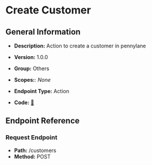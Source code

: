 # Create Customer

## General Information

- **Description:** Action to create a customer in pennylane

- **Version:** 1.0.0
- **Group:** Others
- **Scopes:**: _None_
- **Endpoint Type:** Action
- **Code:** [🔗](https://github.com/NangoHQ/integration-templates/tree/main/integrations/pennylane/actions/create-customer.ts)

## Endpoint Reference

### Request Endpoint

- **Path:** /customers
- **Method:** POST
